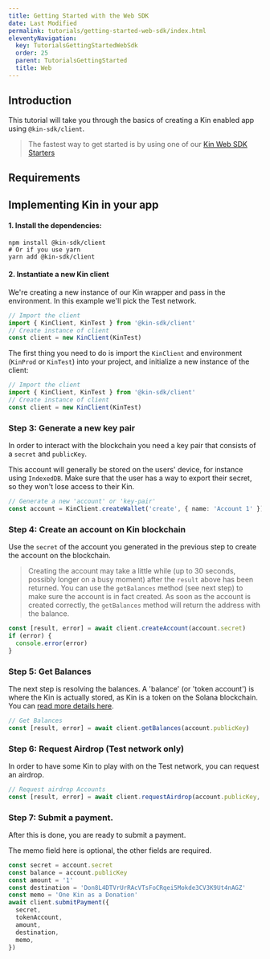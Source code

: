 ```yaml
---
title: Getting Started with the Web SDK
date: Last Modified
permalink: tutorials/getting-started-web-sdk/index.html
eleventyNavigation:
  key: TutorialsGettingStartedWebSdk
  order: 25
  parent: TutorialsGettingStarted
  title: Web
---
```


## Introduction

This tutorial will take you through the basics of creating a Kin enabled app using `@kin-sdk/client`.

> The fastest way to get started is by using one of our [Kin Web SDK Starters](/starters/kin-web-starter)

## Requirements

## Implementing Kin in your app

#### 1. Install the dependencies:

```shell
npm install @kin-sdk/client
# Or if you use yarn
yarn add @kin-sdk/client
```

#### 2. Instantiate a new Kin client

We're creating a new instance of our Kin wrapper and pass in the environment. In this example we'll pick the Test network.

```typescript
// Import the client
import { KinClient, KinTest } from '@kin-sdk/client'
// Create instance of client
const client = new KinClient(KinTest)
```

The first thing you need to do is import the `KinClient` and environment (`KinProd` or `KinTest`) into your project, and initialize a new instance of the client:

```typescript
// Import the client
import { KinClient, KinTest } from '@kin-sdk/client'
// Create instance of client
const client = new KinClient(KinTest)
```

### Step 3: Generate a new key pair

In order to interact with the blockchain you need a key pair that consists of a `secret` and `publicKey`.

This account will generally be stored on the users' device, for instance using `IndexedDB`. Make sure that the user has a way to export their secret, so they won't lose access to their Kin.

```typescript
// Generate a new 'account' or 'key-pair'
const account = KinClient.createWallet('create', { name: 'Account 1' })
```

### Step 4: Create an account on Kin blockchain

Use the `secret` of the account you generated in the previous step to create the account on the blockchain.

> Creating the account may take a little while (up to 30 seconds, possibly longer on a busy moment) after the `result` above has been returned. You can use the `getBalances` method (see next step) to make sure the account is in fact created. As soon as the account is created correctly, the `getBalances` method will return the address with the balance.

```typescript
const [result, error] = await client.createAccount(account.secret)
if (error) {
  console.error(error)
}
```

### Step 5: Get Balances

The next step is resolving the balances. A 'balance' (or 'token account') is where the Kin is actually stored, as Kin is a token on the Solana blockchain. You can [read more details here](https://docs.kin.org/solana#token-accounts).

```typescript
// Get Balances
const [result, error] = await client.getBalances(account.publicKey)
```

### Step 6: Request Airdrop (Test network only)

In order to have some Kin to play with on the Test network, you can request an airdrop.

```typescript
// Request airdrop Accounts
const [result, error] = await client.requestAirdrop(account.publicKey, '1000')
```

### Step 7: Submit a payment.

After this is done, you are ready to submit a payment.

The memo field here is optional, the other fields are required.

```typescript
const secret = account.secret
const balance = account.publicKey
const amount = '1'
const destination = 'Don8L4DTVrUrRAcVTsFoCRqei5Mokde3CV3K9Ut4nAGZ'
const memo = 'One Kin as a Donation'
await client.submitPayment({
  secret,
  tokenAccount,
  amount,
  destination,
  memo,
})
```
